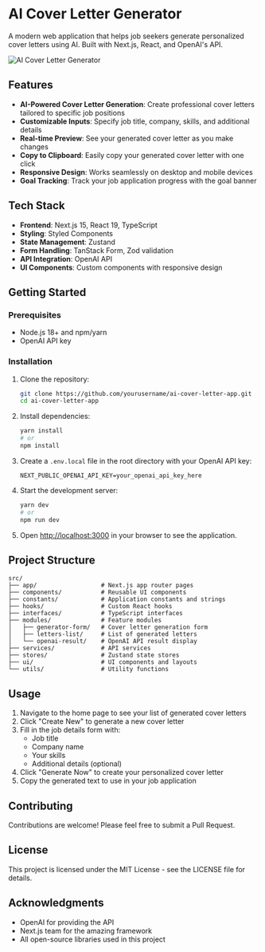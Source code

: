 # AI Cover Letter Generator

A modern web application that helps job seekers generate personalized cover letters using AI. Built with Next.js, React, and OpenAI's API.

![AI Cover Letter Generator](public/favicon.ico)

## Features

- **AI-Powered Cover Letter Generation**: Create professional cover letters tailored to specific job positions
- **Customizable Inputs**: Specify job title, company, skills, and additional details
- **Real-time Preview**: See your generated cover letter as you make changes
- **Copy to Clipboard**: Easily copy your generated cover letter with one click
- **Responsive Design**: Works seamlessly on desktop and mobile devices
- **Goal Tracking**: Track your job application progress with the goal banner

## Tech Stack

- **Frontend**: Next.js 15, React 19, TypeScript
- **Styling**: Styled Components
- **State Management**: Zustand
- **Form Handling**: TanStack Form, Zod validation
- **API Integration**: OpenAI API
- **UI Components**: Custom components with responsive design

## Getting Started

### Prerequisites

- Node.js 18+ and npm/yarn
- OpenAI API key

### Installation

1. Clone the repository:
   ```bash
   git clone https://github.com/yourusername/ai-cover-letter-app.git
   cd ai-cover-letter-app
   ```

2. Install dependencies:
   ```bash
   yarn install
   # or
   npm install
   ```

3. Create a `.env.local` file in the root directory with your OpenAI API key:
   ```
   NEXT_PUBLIC_OPENAI_API_KEY=your_openai_api_key_here
   ```

4. Start the development server:
   ```bash
   yarn dev
   # or
   npm run dev
   ```

5. Open [http://localhost:3000](http://localhost:3000) in your browser to see the application.

## Project Structure

```
src/
├── app/                  # Next.js app router pages
├── components/           # Reusable UI components
├── constants/            # Application constants and strings
├── hooks/                # Custom React hooks
├── interfaces/           # TypeScript interfaces
├── modules/              # Feature modules
│   ├── generator-form/   # Cover letter generation form
│   ├── letters-list/     # List of generated letters
│   └── openai-result/    # OpenAI API result display
├── services/             # API services
├── stores/               # Zustand state stores
├── ui/                   # UI components and layouts
└── utils/                # Utility functions
```

## Usage

1. Navigate to the home page to see your list of generated cover letters
2. Click "Create New" to generate a new cover letter
3. Fill in the job details form with:
   - Job title
   - Company name
   - Your skills
   - Additional details (optional)
4. Click "Generate Now" to create your personalized cover letter
5. Copy the generated text to use in your job application

## Contributing

Contributions are welcome! Please feel free to submit a Pull Request.

## License

This project is licensed under the MIT License - see the LICENSE file for details.

## Acknowledgments

- OpenAI for providing the API
- Next.js team for the amazing framework
- All open-source libraries used in this project 